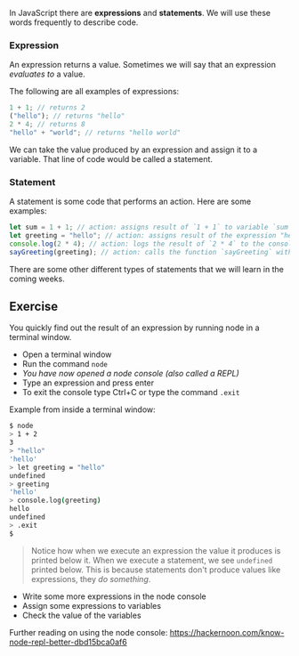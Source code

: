 In JavaScript there are **expressions** and **statements**. We will use these words frequently to describe code.

### Expression

An expression returns a value. Sometimes we will say that an expression _evaluates to_ a value.

The following are all examples of expressions:

```js
1 + 1; // returns 2
("hello"); // returns "hello"
2 * 4; // returns 8
"hello" + "world"; // returns "hello world"
```

We can take the value produced by an expression and assign it to a variable. That line of code would be called a statement.

### Statement

A statement is some code that performs an action. Here are some examples:

```js
let sum = 1 + 1; // action: assigns result of `1 + 1` to variable `sum`
let greeting = "hello"; // action: assigns result of the expression "hello" to variable `greeting`
console.log(2 * 4); // action: logs the result of `2 * 4` to the console
sayGreeting(greeting); // action: calls the function `sayGreeting` with the parameter `greeting`
```

There are some other different types of statements that we will learn in the coming weeks.

## Exercise

You quickly find out the result of an expression by running node in a terminal window.

- Open a terminal window
- Run the command `node`
- _You have now opened a node console (also called a REPL)_
- Type an expression and press enter
- To exit the console type Ctrl+C or type the command `.exit`

Example from inside a terminal window:

```bash
$ node
> 1 + 2
3
> "hello"
'hello'
> let greeting = "hello"
undefined
> greeting
'hello'
> console.log(greeting)
hello
undefined
> .exit
$
```

> Notice how when we execute an expression the value it produces is printed below it. When we execute a statement, we see `undefined` printed below. This is because statements don't produce values like expressions, they _do something_.

- Write some more expressions in the node console
- Assign some expressions to variables
- Check the value of the variables

Further reading on using the node console: https://hackernoon.com/know-node-repl-better-dbd15bca0af6
